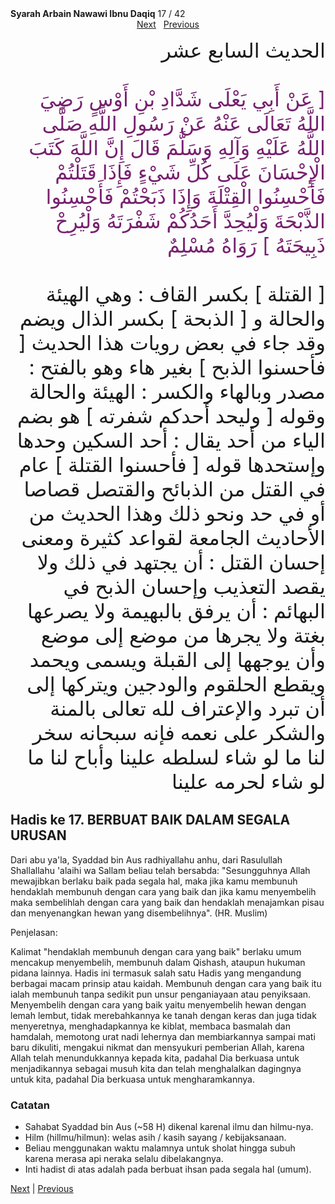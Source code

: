 <tr><td align=center><b>Syarah Arbain Nawawi Ibnu Daqiq</b> 17 / 42<br></td></tr><tr><td valign=top><center><a href='18'>Next</a>&nbsp;&nbsp;&nbsp;<a href='16'>Previous</a></center><section class='nass'><p lang='ar' dir='rtl' align=right><font size=6> الحديث السابع عشر <br />
<br />
<font color="#77216F">
[ عَنْ أَبِي يَعْلَى شَدَّادِ بْنِ أَوْسٍ رَضِيَ اللَّهُ تَعَالَى عَنْهُ عَنْ رَسُولِ اللَّهِ صَلَّى اللَّهُ عَلَيْهِ وَآلِهِ وَسَلَّمَ قَالَ إِنَّ اللَّهَ كَتَبَ الْإِحْسَانَ عَلَى كُلِّ شَيْءٍ فَإِذَا قَتَلْتُمْ فَأَحْسِنُوا الْقِتْلَةَ وَإِذَا ذَبَحْتُمْ فَأَحْسِنُوا الذَّبْحَةَ وَلْيُحِدَّ أَحَدُكُمْ شَفْرَتَهُ وَلْيُرِحْ ذَبِيحَتَهُ ] رَوَاهُ مُسْلِمٌ <br />
</font>
<br/>
[ القتلة ] بكسر القاف : وهي الهيئة والحالة و [ الذبحة ] بكسر الذال ويضم وقد جاء في بعض رويات هذا الحديث [ فأحسنوا الذبح ] بغير هاء وهو بالفتح : مصدر وبالهاء والكسر : الهيئة والحالة وقوله [ وليحد أحدكم شفرته ] هو بضم الياء من أحد يقال : أحد السكين وحدها وإستحدها قوله [ فأحسنوا القتلة ] عام في القتل من الذبائح والقتصل قصاصا أو في حد ونحو ذلك وهذا الحديث من الأحاديث الجامعة لقواعد كثيرة ومعنى إحسان القتل : أن يجتهد في ذلك ولا يقصد التعذيب وإحسان الذبح في البهائم : أن يرفق بالبهيمة ولا يصرعها بغتة ولا يجرها من موضع إلى موضع وأن يوجهها إلى القبلة ويسمى ويحمد ويقطع الحلقوم والودجين ويتركها إلى أن تبرد والإعتراف لله تعالى بالمنة والشكر على نعمه فإنه سبحانه سخر لنا ما لو شاء لسلطه علينا وأباح لنا ما لو شاء لحرمه علينا <br />
</font></p></section>

<div markdown="1">

## Hadis ke 17. BERBUAT BAIK DALAM SEGALA URUSAN

Dari abu ya'la, Syaddad bin Aus radhiyallahu anhu, dari Rasulullah Shallallahu 'alaihi wa Sallam beliau telah bersabda: "Sesungguhnya Allah mewajibkan berlaku baik pada segala hal, maka jika kamu membunuh hendaklah membunuh dengan cara yang baik dan jika kamu menyembelih maka sembelihlah dengan cara yang baik dan hendaklah menajamkan pisau dan menyenangkan hewan yang disembelihnya".
(HR. Muslim)

Penjelasan:

Kalimat "hendaklah membunuh dengan cara yang baik" berlaku umum mencakup menyembelih, membunuh dalam Qishash, ataupun hukuman pidana lainnya. Hadis ini termasuk salah satu Hadis yang mengandung berbagai macam prinsip atau kaidah. Membunuh dengan cara yang baik itu ialah membunuh tanpa sedikit pun unsur penganiayaan  atau  penyiksaan.  Menyembelih  dengan  cara  yang  baik  yaitu menyembelih hewan  dengan  lemah  lembut,  tidak  merebahkannya ke tanah  dengan keras dan juga tidak menyeretnya, menghadapkannya ke kiblat, membaca basmalah dan hamdalah, memotong urat nadi lehernya dan membiarkannya sampai mati baru dikuliti, mengakui nikmat dan mensyukuri pemberian Allah, karena Allah telah menundukkannya kepada kita, padahal Dia berkuasa untuk menjadikannya sebagai musuh kita dan telah menghalalkan dagingnya untuk kita, padahal Dia berkuasa untuk mengharamkannya.


### Catatan  
- Sahabat Syaddad bin Aus (~58 H) dikenal karenal ilmu dan hilmu-nya.
- Hilm (hillmu/hilmun): welas asih / kasih sayang / kebijaksanaan.
- Beliau menggunakan waktu malamnya untuk sholat hingga subuh karena merasa api neraka selalu dibelakangnya.
- Inti hadist di atas adalah pada berbuat ihsan pada segala hal (umum).


[Next](18) | [Previous](16)
</div>
